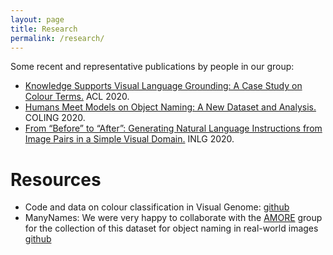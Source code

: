 ```yaml
---
layout: page
title: Research
permalink: /research/
---
```


Some recent and representative publications by people in our group:
* [Knowledge Supports Visual Language Grounding: A Case Study on Colour Terms.](https://www.aclweb.org/anthology/2020.acl-main.584/) ACL 2020.
* [Humans Meet Models on Object Naming: A New Dataset and Analysis.](https://www.aclweb.org/anthology/2020.coling-main.172/) COLING 2020.
* [From “Before” to “After”: Generating Natural Language Instructions from Image Pairs in a Simple Visual Domain.](https://www.aclweb.org/anthology/2020.inlg-1.38/) INLG 2020.

<!-- 
### Image2Latex: Transferring Images into LaTex Code using Deep Learning Methods
__Resources__: 
- https://arxiv.org/abs/1908.11415 
- https://mathpix.com/ 

__Contact__: sina.zarrieß@uni-jena.de 
-->


# Resources

* Code and data on colour classification in Visual Genome: [github](https://github.com/clause-bielefeld/colour-term-grounding)
* ManyNames: We were very happy to collaborate with the [AMORE](https://www.upf.edu/web/amore) group for the collection of this dataset for object naming in real-world images [github](https://github.com/amore-upf/manynames)

<!--
### Image2Latex: Transferring Images into LaTex Code using Deep Learning Methods
__Resources__: 
- https://arxiv.org/abs/1908.11415
- https://mathpix.com/

__Contact__: sina.zarrieß@uni-jena.de 
-->


